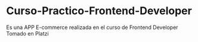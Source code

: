 # Curso-Practico-Frontend-Developer
Es una APP E-commerce realizada en el curso de Frontend Developer Tomado en Platzi

